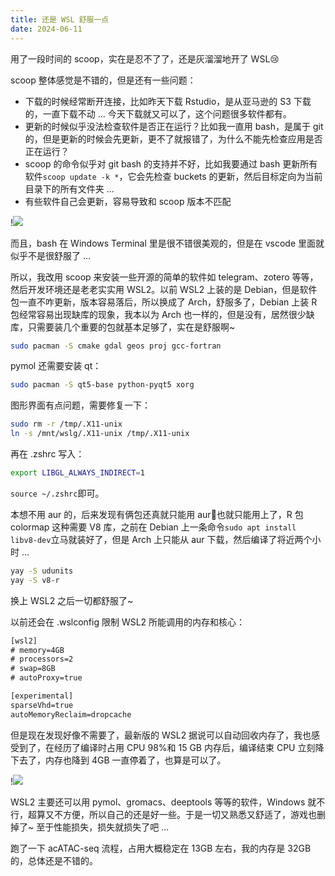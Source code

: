 ```yaml
---
title: 还是 WSL 舒服一点
date: 2024-06-11
---
```


用了一段时间的 scoop，实在是忍不了了，还是灰溜溜地开了 WSL😢

<!--more-->

scoop 整体感觉是不错的，但是还有一些问题：

- 下载的时候经常断开连接，比如昨天下载 Rstudio，是从亚马逊的 S3 下载的，一直下载不动 ... 今天下载就又可以了，这个问题很多软件都有。
- 更新的时候似乎没法检查软件是否正在运行？比如我一直用 bash，是属于 git 的，但是更新的时候会先更新，更不了就报错了，为什么不能先检查应用是否正在运行？
- scoop 的命令似乎对 git bash 的支持并不好，比如我要通过 bash 更新所有软件`scoop update -k *`，它会先检查 buckets 的更新，然后目标定向为当前目录下的所有文件夹 ...
- 有些软件自己会更新，容易导致和 scoop 版本不匹配

!![](https://images.yuanj.top/202406111640910.png)

而且，bash 在 Windows Terminal 里是很不错很美观的，但是在 vscode 里面就似乎不是很舒服了 ... 

所以，我改用 scoop 来安装一些开源的简单的软件如 telegram、zotero 等等，然后开发环境还是老老实实用 WSL2。以前 WSL2 上装的是 Debian，但是软件包一直不咋更新，版本容易落后，所以换成了 Arch，舒服多了，Debian 上装 R 包经常容易出现缺库的现象，我本以为 Arch 也一样的，但是没有，居然很少缺库，只需要装几个重要的包就基本足够了，实在是舒服啊~

```bash
sudo pacman -S cmake gdal geos proj gcc-fortran
```

pymol 还需要安装 qt：

```bash
sudo pacman -S qt5-base python-pyqt5 xorg
```

图形界面有点问题，需要修复一下：

```bash
sudo rm -r /tmp/.X11-unix
ln -s /mnt/wslg/.X11-unix /tmp/.X11-unix
```

再在 .zshrc 写入：

```bash
export LIBGL_ALWAYS_INDIRECT=1
```

`source ~/.zshrc`即可。

本想不用 aur 的，后来发现有俩包还真就只能用 aur🤣也就只能用上了，R 包 colormap 这种需要 V8 库，之前在 Debian 上一条命令`sudo apt install libv8-dev`立马就装好了，但是 Arch 上只能从 aur 下载，然后编译了将近两个小时 ...

```bash
yay -S udunits
yay -S v8-r
```

换上 WSL2 之后一切都舒服了~

以前还会在 .wslconfig 限制 WSL2 所能调用的内存和核心：

```txt
[wsl2]
# memory=4GB
# processors=2
# swap=8GB
# autoProxy=true

[experimental]
sparseVhd=true
autoMemoryReclaim=dropcache
```

但是现在发现好像不需要了，最新版的 WSL2 据说可以自动回收内存了，我也感受到了，在经历了编译时占用 CPU 98%和 15 GB 内存后，编译结束 CPU 立刻降下去了，内存也降到 4GB 一直停着了，也算是可以了。

!![](https://images.yuanj.top/202406111650829.png)

WSL2 主要还可以用 pymol、gromacs、deeptools 等等的软件，Windows 就不行，超算又不方便，所以自己的还是好一些。于是一切又熟悉又舒适了，游戏也删掉了~ 至于性能损失，损失就损失了吧 ...

跑了一下 acATAC-seq 流程，占用大概稳定在 13GB 左右，我的内存是 32GB 的，总体还是不错的。